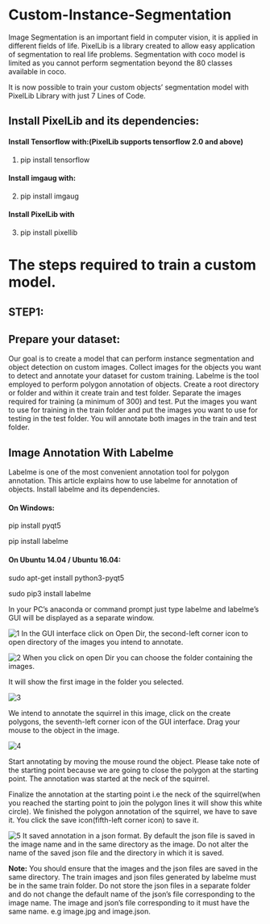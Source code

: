 # Custom-Instance-Segmentation
Image Segmentation is an important field in computer vision, it is applied in different fields of life. PixelLib is a library created to allow easy application of segmentation to real life problems. Segmentation with coco model is limited as you cannot perform segmentation beyond the 80 classes available in coco. 

It is now possible to train your custom objects’ segmentation model with PixelLib Library with just 7 Lines of Code.
## Install PixelLib and its dependencies:

#### Install Tensorflow with:(PixelLib supports tensorflow 2.0 and above)
1. pip install tensorflow
#### Install imgaug with: 
2. pip install imgaug
#### Install PixelLib with
3. pip install pixellib


# The steps required to train a custom model.
## STEP1:
## Prepare your dataset:
Our goal is to create a model that can perform instance segmentation and object detection on custom images.
Collect images for the objects you want to detect and annotate your dataset for custom training. Labelme is the tool employed to perform polygon annotation of objects. Create a root directory or folder and within it create train and test folder. Separate the images required for training (a minimum of 300) and test. Put the images you want to use for training in the train folder and put the images you want to use for testing in the test folder. 
You will annotate both images in the train and test folder.

## Image Annotation With Labelme
Labelme is one of the most convenient annotation tool for polygon annotation. This article explains how to use labelme for annotation of objects.
Install labelme and its dependencies.
#### On Windows:
pip install pyqt5

pip install labelme

#### On Ubuntu 14.04 / Ubuntu 16.04:
sudo apt-get install python3-pyqt5

sudo pip3 install labelme

In your PC’s anaconda or command prompt just type labelme and labelme’s GUI will be displayed as a separate window.

![1](https://user-images.githubusercontent.com/50747051/125186963-d8577680-e24a-11eb-962e-752c44f563ba.jpeg)
In the GUI interface click on Open Dir, the second-left corner icon to open directory of the images you intend to annotate.

![2](https://user-images.githubusercontent.com/50747051/125186992-0046da00-e24b-11eb-83f6-615e8ee1d34c.jpeg)
When you click on open Dir you can choose the folder containing the images.

It will show the first image in the folder you selected.

![3](https://user-images.githubusercontent.com/50747051/125187023-1ce31200-e24b-11eb-9a98-b9b55488d8b1.jpeg)

We intend to annotate the squirrel in this image, click on the create polygons, the seventh-left corner icon of the GUI interface. Drag your mouse to the object in the image.

![4](https://user-images.githubusercontent.com/50747051/125187037-2ec4b500-e24b-11eb-940f-466f7fa05822.png)

Start annotating by moving the mouse round the object. Please take note of the starting point because we are going to close the polygon at the starting point. The annotation was started at the neck of the squirrel.

Finalize the annotation at the starting point i.e the neck of the squirrel(when you reached the starting point to join the polygon lines it will show this white circle).
We finished the polygon annotation of the squirrel, we have to save it. You click the save icon(fifth-left corner icon) to save it.

![5](https://user-images.githubusercontent.com/50747051/125187059-561b8200-e24b-11eb-8467-ec61c2492570.jpeg)
It saved annotation in a json format. By default the json file is saved in the image name and in the same directory as the image. Do not alter the name of the saved json file and the directory in which it is saved.

**Note:**
You should ensure that the images and the json files are saved in the same directory. The train images and json files generated by labelme must be in the same train folder. Do not store the json files in a separate folder and do not change the default name of the json’s file corresponding to the image name. The image and json’s file corresponding to it must have the same name. e.g image.jpg and image.json.


